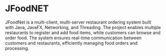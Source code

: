 # JFoodNET
 JFoodNet is a multi-client, multi-server restaurant ordering system built with Java, JavaFX, Networking, and Threading. The project enables multiple restaurants to register and add food items, while customers can browse and order food. The system ensures real-time communication between customers and restaurants, efficiently managing food orders and processing.
